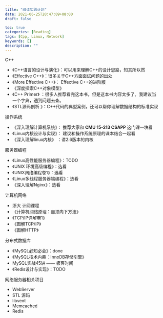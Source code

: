 ```yaml
---
title: "阅读实践计划"
date: 2021-06-25T20:47:09+08:00
draft: false

toc: true
categories: [Reading]
tags: [Cpp, Linux, Network]
keywords: []
description: ""
---
```



C++
- 《C++语言的设计与演化》：可以用来理解C++的设计思路，知其所以然
- 《Effective C++》：很多关于C++方面面试问题的出处
- 《More Effective C++》： Effective C++的进阶版
- 《深度探索C++对象模型》
- 《C++ Primer》 ：很多人推荐看完这本书，但是这本书内容太多了，我建议当一个字典，遇到问题去查。
- 《STL源码剖析 》：C++代码的典型案例，还可以帮你理解数据结构的标准实现

操作系统
- 《深入理解计算机系统》： 推荐大家和 **CMU 15-213 CSAPP** 这门课一块看
- 《Linux内核设计与实现》： 建议和操作系统原理的课本结合一起看
- 《深入理解linux内核》 ：讲2.6版本的内核

服务器编程
- 《Linux高性能服务器编程》：TODO
- 《UNIX 环境高级编程》：选看
- 《UNIX网络编程卷1》：选看
- 《Linux多线程服务器端编程》：选看
- 《深入理解Nginx》：选看

计算机网络
- 浙大 计网课程
- 《计算机网络原理：自顶向下方法》
- 《TCP/IP详解卷1》
- 《图解TCP/IP》
- 《图解HTTP》

分布式数据库
- 《MySQL必知必会》：done
- 《MySQL技术内幕：InnoDB存储引擎》
-  MySQL实战45讲 —— 极客时间
- 《Redis设计与实现》：TODO

网络服务器相关项目
- WebServer
- STL 源码
- libvent
- Memcached
- Redis

